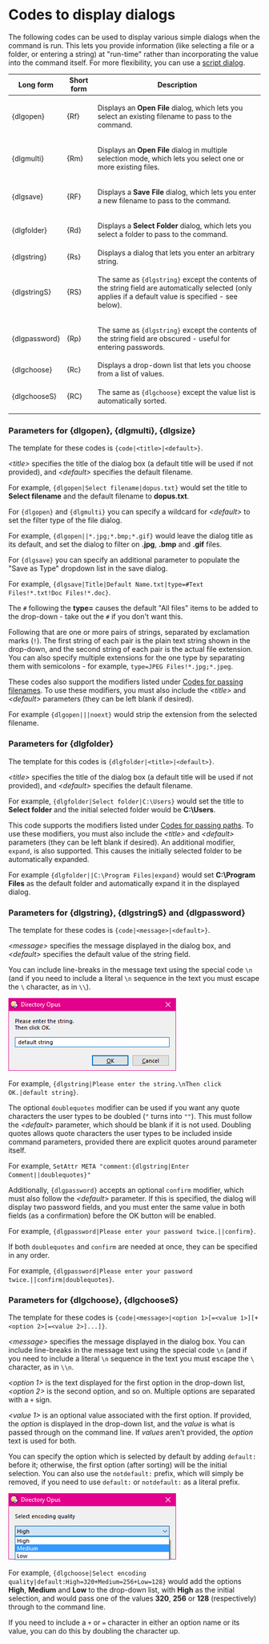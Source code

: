 # Codes to display dialogs

The following codes can be used to display various simple dialogs when the command is run. This lets you provide information (like selecting a file or a folder, or entering a string) at "run-time" rather than incorporating the value into the command itself. For more flexibility, you can use a [script dialog](/Manual/scripting/script_dialogs/README.md).

<table>
<thead><tr><th>
Long form</th><th>
Short form</th><th>
Description
</th></tr></thead><tbody><tr><td>
{dlgopen}</td><td>
{Rf}</td><td>

Displays an **Open File** dialog, which lets you select an existing filename to pass to the command.
</td></tr><tr><td>
{dlgmulti}</td><td>
{Rm}</td><td>

Displays an **Open File** dialog in multiple selection mode, which lets you select one or more existing files.
</td></tr><tr><td>
{dlgsave}</td><td>
{RF}</td><td>

Displays a **Save File** dialog, which lets you enter a new filename to pass to the command.
</td></tr><tr><td>
{dlgfolder}</td><td>
{Rd}</td><td>

Displays a **Select Folder** dialog, which lets you select a folder to pass to the command.
</td></tr><tr><td>
{dlgstring}</td><td>
{Rs}</td><td>
Displays a dialog that lets you enter an arbitrary string.
</td></tr><tr><td>
{dlgstringS}</td><td>
{RS}</td><td>

The same as `{dlgstring}` except the contents of the string field are automatically selected (only applies if a default value is specified - see below).
</td></tr><tr><td>
{dlgpassword}</td><td>
{Rp}</td><td>

The same as `{dlgstring}` except the contents of the string field are obscured - useful for entering passwords.
</td></tr><tr><td>
{dlgchoose}</td><td>
{Rc}</td><td>
Displays a drop-down list that lets you choose from a list of values.
</td></tr><tr><td>
{dlgchooseS}</td><td>
{RC}</td><td>

The same as `{dlgchoose}` except the value list is automatically sorted.
</td></tr></tbody>
</table>

### Parameters for {dlgopen}, {dlgmulti}, {dlgsize}

The template for these codes is `{code|<title>|<default>}`.

*\<title\>* specifies the title of the dialog box (a default title will be used if not provided), and *\<default\>* specifies the default filename.

For example, `{dlgopen|Select filename|dopus.txt}` would set the title to **Select filename** and the default filename to **dopus.txt**.

For `{dlgopen}` and `{dlgmulti}` you can specify a wildcard for *\<default\>* to set the filter type of the file dialog.

For example, `{dlgopen||*.jpg;*.bmp;*.gif}` would leave the dialog title as its default, and set the dialog to filter on **.jpg**, **.bmp** and **.gif** files.

For `{dlgsave}` you can specify an additional parameter to populate the "Save as Type" dropdown list in the save dialog.

For example, `{dlgsave|Title|Default Name.txt|type=#Text Files!*.txt!Doc Files!*.doc}`.

The `#` following the **type=** causes the default "All files" items to be added to the drop-down - take out the `#` if you don't want this.

Following that are one or more pairs of strings, separated by exclamation marks (`!`). The first string of each pair is the plain text string shown in the drop-down, and the second string of each pair is the actual file extension. You can also specify multiple extensions for the one type by separating them with semicolons - for example, `type=JPEG Files!*.jpg;*.jpeg`.

These codes also support the modifiers listed under [Codes for passing filenames](codes_for_passing_filenames.md). To use these modifiers, you must also include the *\<title\>* and *\<default\>* parameters (they can be left blank if desired).

For example `{dlgopen|||noext}` would strip the extension from the selected filename.

### Parameters for {dlgfolder}

The template for this codes is `{dlgfolder|<title>|<default>}`.

*\<title\>* specifies the title of the dialog box (a default title will be used if not provided), and *\<default\>* specifies the default filename.

For example, `{dlgfolder|Select folder|C:\Users}` would set the title to **Select folder** and the initial selected folder would be **C:\Users**.

This code supports the modifiers listed under [Codes for passing paths](codes_for_passing_paths.md). To use these modifiers, you must also include the *\<title\>* and *\<default\>* parameters (they can be left blank if desired). An additional modifier, `expand`, is also supported. This causes the initially selected folder to be automatically expanded.

For example `{dlgfolder||C:\Program Files|expand}` would set **C:\Program Files** as the default folder and automatically expand it in the displayed dialog.

### Parameters for {dlgstring}, {dlgstringS} and {dlgpassword}

The template for these codes is `{code|<message>|<default>}`.

*\<message\>* specifies the message displayed in the dialog box, and *\<default\>* specifies the default value of the string field.

You can include line-breaks in the message text using the special code `\n` (and if you need to include a literal `\n` sequence in the text you must escape the `\` character, as in `\\`).

![](/Manual/images/media/dlgstring.png)

For example, `{dlgstring|Please enter the string.\nThen click OK.|default string}`.

The optional `doublequotes` modifier can be used if you want any quote characters the user types to be doubled (`"` turns into `""`). This must follow the *\<default\>* parameter, which should be blank if it is not used. Doubling quotes allows quote characters the user types to be included inside command parameters, provided there are explicit quotes around parameter itself.

For example, `SetAttr META "comment:{dlgstring|Enter Comment||doublequotes}"`

Additionally, `{dlgpassword}` accepts an optional `confirm` modifier, which must also follow the *\<default\>* parameter. If this is specified, the dialog will display two password fields, and you must enter the same value in both fields (as a confirmation) before the OK button will be enabled.

For example, `{dlgpassword|Please enter your password twice.||confirm}`.

If both `doublequotes` and `confirm` are needed at once, they can be specified in any order.

For example, `{dlgpassword|Please enter your password twice.||confirm|doublequotes}`.

### Parameters for {dlgchoose}, {dlgchooseS}

The template for these codes is `{code|<message>|<option 1>[=<value 1>][+<option 2>[=<value 2>]...]}`.

*\<message\>* specifies the message displayed in the dialog box. You can include line-breaks in the message text using the special code `\n` (and if you need to include a literal `\n` sequence in the text you must escape the `\` character, as in `\\n`.

*\<option 1\>* is the text displayed for the first option in the drop-down list, *\<option 2\>* is the second option, and so on. Multiple options are separated with a `+` sign.

*\<value 1\>* is an optional value associated with the first option. If provided, the *option* is displayed in the drop-down list, and the *value* is what is passed through on the command line. If *values* aren't provided, the *option* text is used for both.

You can specify the option which is selected by default by adding `default:` before it; otherwise, the first option (after sorting) will be the initial selection. You can also use the `notdefault:` prefix, which will simply be removed, if you need to use `default:` or `notdefault:` as a literal prefix.

![](/Manual/images/media/dlgchoose.png)

For example, `{dlgchoose|Select encoding quality|default:High=320+Medium=256+Low=128}` would add the options **High**, **Medium** and **Low** to the drop-down list, with **High** as the initial selection, and would pass one of the values **320**, **256** or **128** (respectively) through to the command line.

If you need to include a `+` or `=` character in either an option name or its value, you can do this by doubling the character up.
